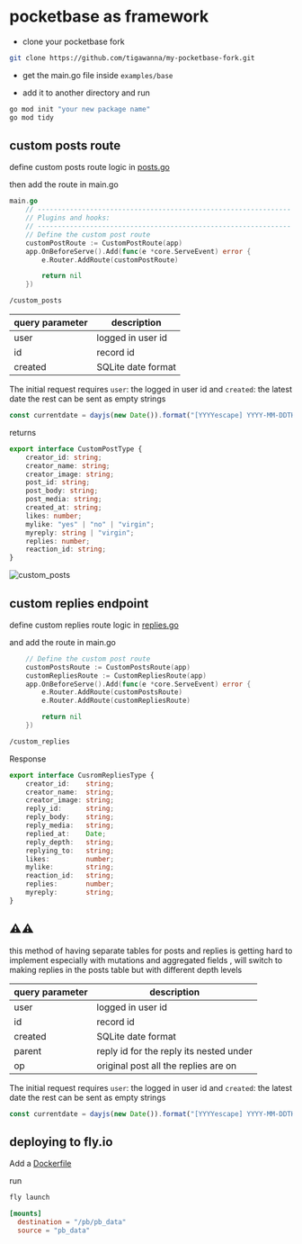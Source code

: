 # pocketbase as framework

- clone your pocketbase fork
```sh
git clone https://github.com/tigawanna/my-pocketbase-fork.git
```

-  get the main.go file inside `examples/base`

- add it to another directory and run

```sh
go mod init "your new package name"
go mod tidy
```
## custom posts route

define custom posts route logic in 
[posts.go](posts.go)

then add the route in main.go

```go
main.go
	// ---------------------------------------------------------------
	// Plugins and hooks:
	// ---------------------------------------------------------------
	// Define the custom post route
	customPostRoute := CustomPostRoute(app)
	app.OnBeforeServe().Add(func(e *core.ServeEvent) error {
		e.Router.AddRoute(customPostRoute)

		return nil
	})

```




```sh
/custom_posts
```

|query parameter|description|
|----------------|----------|
| user | logged in user id |
|id | record id 
| created   | SQLite date format  |


The initial request requires 
`user`: the logged in user id and `created`: the latest date the rest can be sent as empty strings 
```js
const currentdate = dayjs(new Date()).format("[YYYYescape] YYYY-MM-DDTHH:mm:ssZ[Z]")
```


returns
```ts
export interface CustomPostType {
    creator_id: string;
    creator_name: string;
    creator_image: string;
    post_id: string;
    post_body: string;
    post_media: string;
    created_at: string;
    likes: number;
    mylike: "yes" | "no" | "virgin";
    myreply: string | "virgin";
    replies: number;
    reaction_id: string;
}
```
![custom_posts](https://user-images.githubusercontent.com/72096712/212390604-b102e1ef-346e-4bce-9d50-e12af309162c.png)


## custom replies endpoint

define custom replies route logic in 
[replies.go](replies.go)

and add the route in main.go
```go
	// Define the custom post route
	customPostsRoute := CustomPostsRoute(app)
	customRepliesRoute := CustomRepliesRoute(app)
	app.OnBeforeServe().Add(func(e *core.ServeEvent) error {
		e.Router.AddRoute(customPostsRoute)
		e.Router.AddRoute(customRepliesRoute)

		return nil
	})
```


```sh
/custom_replies
```
Response
```ts
export interface CusromRepliesType {
    creator_id:    string;
    creator_name:  string;
    creator_image: string;
    reply_id:      string;
    reply_body:    string;
    reply_media:   string;
    replied_at:    Date;
    reply_depth:   string;
    replying_to:   string;
    likes:         number;
    mylike:        string;
    reaction_id:   string;
    replies:       number;
    myreply:       string;
}
```




## ⚠️⚠️
this method of having separate tables for posts and replies is getting hard to implement especially with mutations and aggregated fields , will switch to making replies in the posts table but with different depth levels 

|query parameter|description|
|----------------|----------|
| user | logged in user id |
|id | record id 
| created   | SQLite date format  |
| parent    | reply id for the reply its nested under|
| op | original post all the replies are on |



The initial request requires 
`user`: the logged in user id and `created`: the latest date the rest can be sent as empty strings 
```js
const currentdate = dayjs(new Date()).format("[YYYYescape] YYYY-MM-DDTHH:mm:ssZ[Z]")
```

## deploying to fly.io

Add a [Dockerfile](Dockerfile)

run 
```sh
fly launch
```

```toml
[mounts]
  destination = "/pb/pb_data"
  source = "pb_data"
```


